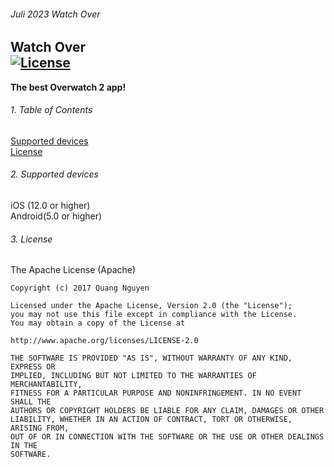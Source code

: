 ###### Juli 2023 Watch Over
Watch Over<br />
[![License](https://img.shields.io/badge/license-Apache%202-4EB1BA.svg?style=flat-square)](https://www.apache.org/licenses/LICENSE-2.0.html)
----------------

**The best Overwatch 2 app!**  

###### 1. Table of Contents
[Supported devices](#supported-devices)<br />
[License](#license)

###### 2. Supported devices
iOS (12.0 or higher)<br />
Android(5.0 or higher)

###### 3. License  

The Apache License (Apache)

    Copyright (c) 2017 Quang Nguyen

    Licensed under the Apache License, Version 2.0 (the "License");
    you may not use this file except in compliance with the License.
    You may obtain a copy of the License at

    http://www.apache.org/licenses/LICENSE-2.0

    THE SOFTWARE IS PROVIDED "AS IS", WITHOUT WARRANTY OF ANY KIND, EXPRESS OR
    IMPLIED, INCLUDING BUT NOT LIMITED TO THE WARRANTIES OF MERCHANTABILITY,
    FITNESS FOR A PARTICULAR PURPOSE AND NONINFRINGEMENT. IN NO EVENT SHALL THE
    AUTHORS OR COPYRIGHT HOLDERS BE LIABLE FOR ANY CLAIM, DAMAGES OR OTHER
    LIABILITY, WHETHER IN AN ACTION OF CONTRACT, TORT OR OTHERWISE, ARISING FROM,
    OUT OF OR IN CONNECTION WITH THE SOFTWARE OR THE USE OR OTHER DEALINGS IN THE
    SOFTWARE.
